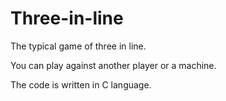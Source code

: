 # Three-in-line
The typical game of three in line.

You can play against another player or a machine.

The code is written in C language.
